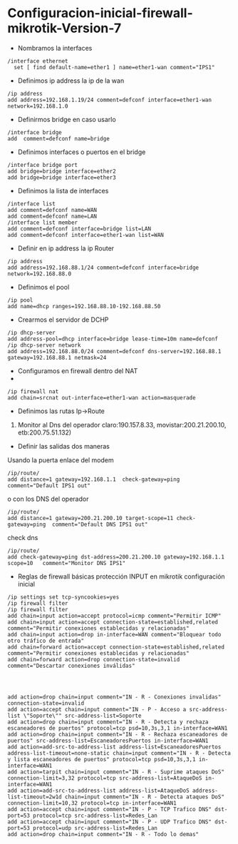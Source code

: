 # Configuracion-inicial-firewall-mikrotik-Version-7

- Nombramos la interfaces 
```
/interface ethernet
  set [ find default-name=ether1 ] name=ether1-wan comment="IPS1"
 ```

- Definimos ip address la ip de la wan
```
/ip address
add address=192.168.1.19/24 comment=defconf interface=ether1-wan network=192.168.1.0
```
 

- Definirmos bridge en caso usarlo

```
/interface bridge
add  comment=defconf name=bridge   
```
- Definimos interfaces o puertos en el bridge
```
/interface bridge port
add bridge=bridge interface=ether2 
add bridge=bridge interface=ether3
```

- Definimos la lista de interfaces
```
/interface list
add comment=defconf name=WAN
add comment=defconf name=LAN
/interface list member
add comment=defconf interface=bridge list=LAN
add comment=defconf interface=ether1-wan list=WAN
```


- Definir en ip address la ip Router

```
/ip address
add address=192.168.88.1/24 comment=defconf interface=bridge network=192.168.88.0
```

- Definimos el pool

```
/ip pool
add name=dhcp ranges=192.168.88.10-192.168.88.50
```

- Crearmos el servidor de DCHP

```
/ip dhcp-server
add address-pool=dhcp interface=bridge lease-time=10m name=defconf
/ip dhcp-server network
add address=192.168.88.0/24 comment=defconf dns-server=192.168.88.1 gateway=192.168.88.1 netmask=24
```

- Configuramos en firewall dentro del NAT
- 
```
/ip firewall nat
add chain=srcnat out-interface=ether1-wan action=masquerade
```

- Definimos las rutas Ip->Route

1. Monitor al Dns del  operador claro:190.157.8.33, movistar:200.21.200.10, etb:200.75.51.132) 

- Definir las salidas dos maneras 

Usando la puerta enlace del modem
```
/ip/route/
add distance=1 gateway=192.168.1.1  check-gateway=ping  comment="Default IPS1 out"
```
o con los DNS del operador

```
/ip/route/
add distance=1 gateway=200.21.200.10 target-scope=11 check-gateway=ping  comment="Default DNS IPS1 out"
```

check dns 

```
/ip/route/
add check-gateway=ping dst-address=200.21.200.10 gateway=192.168.1.1  scope=10   comment="Monitor DNS IPS1"
```

- Reglas de firewall básicas protección INPUT en mikrotik configuración inicial

```
/ip settings set tcp-syncookies=yes
/ip firewall filter
/ip firewall filter
add chain=input action=accept protocol=icmp comment="Permitir ICMP"
add chain=input action=accept connection-state=established,related comment="Permitir conexiones establecidas y relacionadas"
add chain=input action=drop in-interface=WAN comment="Bloquear todo otro tráfico de entrada"
add chain=forward action=accept connection-state=established,related comment="Permitir conexiones establecidas y relacionadas"
add chain=forward action=drop connection-state=invalid comment="Descartar conexiones inválidas"




add action=drop chain=input comment="IN - R - Conexiones invalidas" connection-state=invalid
add action=accept chain=input comment="IN - P - Acceso a src-address-list \"Soporte\"" src-address-list=Soporte
add action=drop chain=input comment="IN - R - Detecta y rechaza escaneadores de puertos" protocol=tcp psd=10,3s,3,1 in-interface=WAN1
add action=drop chain=input comment="IN - R - Rechaza escaneadores de puertos" src-address-list=EscaneadoresPuertos in-interface=WAN1
add action=add-src-to-address-list address-list=EscaneadoresPuertos address-list-timeout=none-static chain=input comment="IN - R - Detecta y lista escaneadores de puertos" protocol=tcp psd=10,3s,3,1 in-interface=WAN1
add action=tarpit chain=input comment="IN - R - Suprime ataques DoS" connection-limit=3,32 protocol=tcp src-address-list=AtaqueDoS in-interface=WAN1
add action=add-src-to-address-list address-list=AtaqueDoS address-list-timeout=2w1d chain=input comment="IN - R - Detecta ataques DoS" connection-limit=10,32 protocol=tcp in-interface=WAN1
add action=accept chain=input comment="IN - P - TCP Trafico DNS" dst-port=53 protocol=tcp src-address-list=Redes_Lan
add action=accept chain=input comment="IN - P - UDP Trafico DNS" dst-port=53 protocol=udp src-address-list=Redes_Lan
add action=drop chain=input comment="IN - R - Todo lo demas"
```
